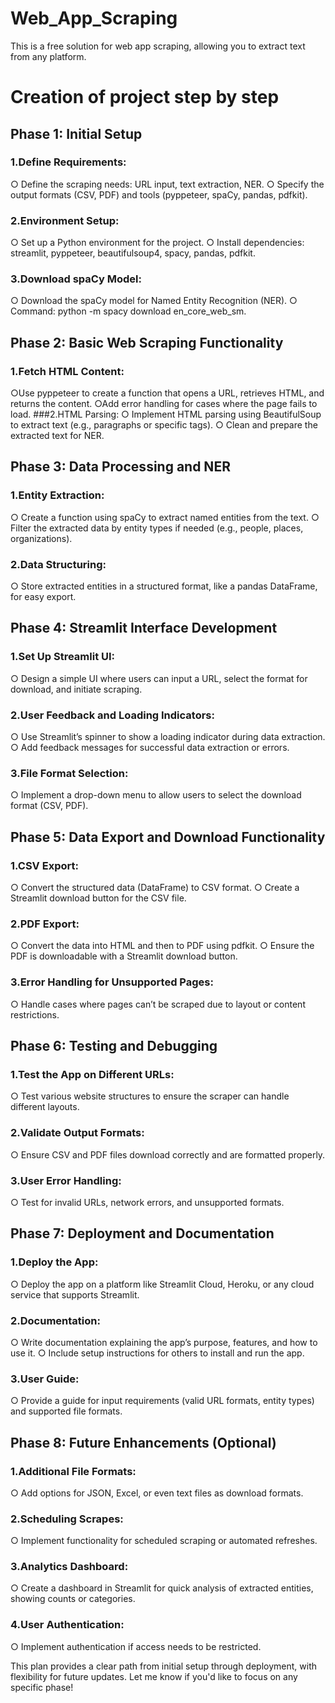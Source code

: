 # Web_App_Scraping
This is a free solution for web app scraping, allowing you to extract text from any platform.


# Creation of project step by step

## Phase 1: Initial Setup
### 1.Define Requirements:
○ Define the scraping needs: URL input, text extraction, NER.
○ Specify the output formats (CSV, PDF) and tools (pyppeteer, spaCy, pandas, pdfkit).
### 2.Environment Setup:
○ Set up a Python environment for the project.
○ Install dependencies: streamlit, pyppeteer, beautifulsoup4, spacy, pandas, pdfkit.
### 3.Download spaCy Model:
○ Download the spaCy model for Named Entity Recognition (NER).
○ Command: python -m spacy download en_core_web_sm.
## Phase 2: Basic Web Scraping Functionality
### 1.Fetch HTML Content:
○Use pyppeteer to create a function that opens a URL, retrieves HTML, and returns the content.
○Add error handling for cases where the page fails to load.
###2.HTML Parsing:
○ Implement HTML parsing using BeautifulSoup to extract text (e.g., paragraphs or specific tags).
○ Clean and prepare the extracted text for NER.
## Phase 3: Data Processing and NER
### 1.Entity Extraction:
○ Create a function using spaCy to extract named entities from the text.
○ Filter the extracted data by entity types if needed (e.g., people, places, organizations).
### 2.Data Structuring:
○ Store extracted entities in a structured format, like a pandas DataFrame, for easy export.
## Phase 4: Streamlit Interface Development
### 1.Set Up Streamlit UI:
○ Design a simple UI where users can input a URL, select the format for download, and initiate scraping.
### 2.User Feedback and Loading Indicators:
○ Use Streamlit’s spinner to show a loading indicator during data extraction.
○ Add feedback messages for successful data extraction or errors.
### 3.File Format Selection:
○ Implement a drop-down menu to allow users to select the download format (CSV, PDF).
## Phase 5: Data Export and Download Functionality
### 1.CSV Export:
○ Convert the structured data (DataFrame) to CSV format.
○ Create a Streamlit download button for the CSV file.
### 2.PDF Export:
○ Convert the data into HTML and then to PDF using pdfkit.
○ Ensure the PDF is downloadable with a Streamlit download button.
### 3.Error Handling for Unsupported Pages:
○ Handle cases where pages can’t be scraped due to layout or content restrictions.
## Phase 6: Testing and Debugging
### 1.Test the App on Different URLs:
○ Test various website structures to ensure the scraper can handle different layouts.
### 2.Validate Output Formats:
○ Ensure CSV and PDF files download correctly and are formatted properly.
### 3.User Error Handling:
○ Test for invalid URLs, network errors, and unsupported formats.
## Phase 7: Deployment and Documentation
### 1.Deploy the App:
○ Deploy the app on a platform like Streamlit Cloud, Heroku, or any cloud service that supports Streamlit.
### 2.Documentation:
○ Write documentation explaining the app’s purpose, features, and how to use it.
○ Include setup instructions for others to install and run the app.
### 3.User Guide:
○ Provide a guide for input requirements (valid URL formats, entity types) and supported file formats.
## Phase 8: Future Enhancements (Optional)
### 1.Additional File Formats:
○ Add options for JSON, Excel, or even text files as download formats.
### 2.Scheduling Scrapes:
○ Implement functionality for scheduled scraping or automated refreshes.
### 3.Analytics Dashboard:
○ Create a dashboard in Streamlit for quick analysis of extracted entities, showing counts or categories.
### 4.User Authentication:
○ Implement authentication if access needs to be restricted. 

This plan provides a clear path from initial setup through deployment, with flexibility for future updates. Let me know if you'd like to focus on any specific phase!

